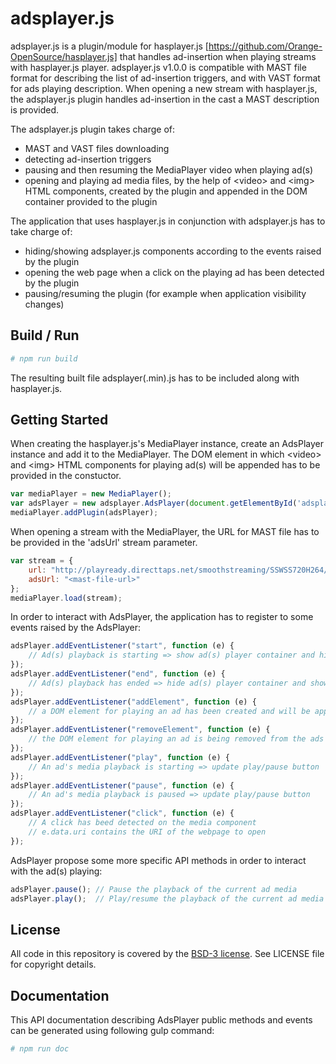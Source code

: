 # adsplayer.js

adsplayer.js is a plugin/module for hasplayer.js [https://github.com/Orange-OpenSource/hasplayer.js] that handles ad-insertion when playing streams with hasplayer.js player.
adsplayer.js v1.0.0 is compatible with MAST file format for describing the list of ad-insertion triggers, and with VAST format for ads playing description.
When opening a new stream with hasplayer.js, the adsplayer.js plugin handles ad-insertion in the cast a MAST description is provided.

The adsplayer.js plugin takes charge of:
* MAST and VAST files downloading
* detecting ad-insertion triggers
* pausing and then resuming the MediaPlayer video when playing ad(s)
* opening and playing ad media files, by the help of &lt;video&gt; and &lt;img&gt; HTML components, created by the plugin and appended in the DOM container provided to the plugin

The application that uses hasplayer.js in conjunction with adsplayer.js has to take charge of:
* hiding/showing adsplayer.js components according to the events raised by the plugin
* opening the web page when a click on the playing ad has been detected by the plugin
* pausing/resuming the plugin (for example when application visibility changes)

## Build / Run

``` bash
# npm run build
```

The resulting built file adsplayer(.min).js has to be included along with hasplayer.js.

## Getting Started

When creating the hasplayer.js's MediaPlayer instance, create an AdsPlayer instance and add it to the MediaPlayer.
The DOM element in which &lt;video&gt; and &lt;img&gt; HTML components for playing ad(s) will be appended has to be provided in the constuctor.

``` js
var mediaPlayer = new MediaPlayer();
var adsPlayer = new adsplayer.AdsPlayer(document.getElementById('adsplayer-container'));
mediaPlayer.addPlugin(adsPlayer);
```

When opening a stream with the MediaPlayer, the URL for MAST file has to be provided in the 'adsUrl' stream parameter.

``` js
var stream = {
    url: "http://playready.directtaps.net/smoothstreaming/SSWSS720H264/SuperSpeedway_720.ism/Manifest",
    adsUrl: "<mast-file-url>"
};
mediaPlayer.load(stream);
```

In order to interact with AdsPlayer, the application has to register to some events raised by the AdsPlayer:

``` js
adsPlayer.addEventListener("start", function (e) {
    // Ad(s) playback is starting => show ad(s) player container and hide main video
});
adsPlayer.addEventListener("end", function (e) {
    // Ad(s) playback has ended => hide ad(s) player container and show main video
});
adsPlayer.addEventListener("addElement", function (e) {
    // a DOM element for playing an ad has been created and will be appended in the ads player container. The element can be either a &lt;video&gt; or an &lt;img&gt; element
});
adsPlayer.addEventListener("removeElement", function (e) {
    // the DOM element for playing an ad is being removed from the ads player container and deleted
});
adsPlayer.addEventListener("play", function (e) {
    // An ad's media playback is starting => update play/pause button
});
adsPlayer.addEventListener("pause", function (e) {
    // An ad's media playback is paused => update play/pause button
});
adsPlayer.addEventListener("click", function (e) {
    // A click has beed detected on the media component
    // e.data.uri contains the URI of the webpage to open
});
```

AdsPlayer propose some more specific API methods in order to interact with the ad(s) playing:

``` js
adsPlayer.pause(); // Pause the playback of the current ad media
adsPlayer.play();  // Play/resume the playback of the current ad media
```

## License

All code in this repository is covered by the [BSD-3 license](http://opensource.org/licenses/BSD-3-Clause).
See LICENSE file for copyright details.


## Documentation

This API documentation describing AdsPlayer public methods and events can be generated using following gulp command:

``` bash
# npm run doc
```
